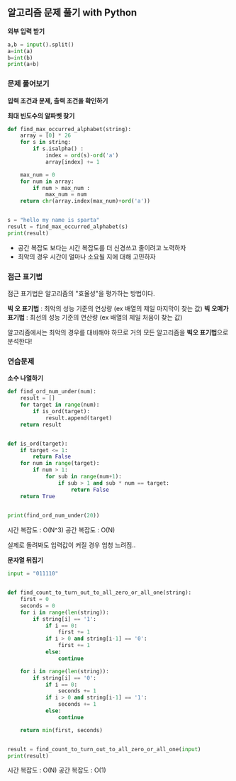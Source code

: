 ## 알고리즘 문제 풀기 with Python 

**외부 입력 받기**

```python
a,b = input().split() 
a=int(a) 
b=int(b) 
print(a+b)
```



### 문제 풀어보기

**입력 조건과 문제, 출력 조건을 확인하기**

**최대 빈도수의 알파벳 찾기**

```python
def find_max_occurred_alphabet(string):
    array = [0] * 26
    for s in string:
        if s.isalpha() :
            index = ord(s)-ord('a')
            array[index] += 1

    max_num = 0
    for num in array:
        if num > max_num :
            max_num = num
    return chr(array.index(max_num)+ord('a'))


s = "hello my name is sparta"
result = find_max_occurred_alphabet(s)
print(result)
```



- 공간 복잡도 보다는 시간 복잡도를 더 신경쓰고 줄이려고 노력하자
- 최악의 경우 시간이 얼마나 소요될 지에 대해 고민하자



### 점근 표기법

점근 표기법은 알고리즘의 "효율성"을 평가하는 방법이다.

**빅 오 표기법** : 최악의 성능 기준의 연상량 (ex 배열의 제일 마지막이 찾는 값)
**빅 오메가 표기법** : 최선의 성능 기준의 연산량 (ex 배열의 제일 처음이 찾는 값)

알고리즘에서는 최악의 경우를 대비해야 하므로 거의 모든 알고리즘을 **빅오 표기법**으로 분석한다!



### 연습문제

**소수 나열하기**

```python
def find_ord_num_under(num):
    result = []
    for target in range(num):
        if is_ord(target):
            result.append(target)
    return result


def is_ord(target):
    if target <= 1:
        return False
    for num in range(target):
        if num > 1:
            for sub in range(num+1):
                if sub > 1 and sub * num == target:
                    return False
    return True

  
print(find_ord_num_under(20))
```

시간 복잡도 : O(N^3)
공간 복잡도 : O(N)

실제로 돌려봐도 입력값이 커질 경우 엄청 느려짐..



**문자열 뒤집기**

```python
input = "011110"


def find_count_to_turn_out_to_all_zero_or_all_one(string):
    first = 0
    seconds = 0
    for i in range(len(string)):
        if string[i] == '1':
            if i == 0:
                first += 1
            if i > 0 and string[i-1] == '0':
                first += 1
            else:
                continue

    for i in range(len(string)):
        if string[i] == '0':
            if i == 0:
                seconds += 1
            if i > 0 and string[i-1] == '1':
                seconds += 1
            else:
                continue

    return min(first, seconds)


result = find_count_to_turn_out_to_all_zero_or_all_one(input)
print(result)
```

시간 복잡도 : O(N)
공간 복잡도 : O(1)



